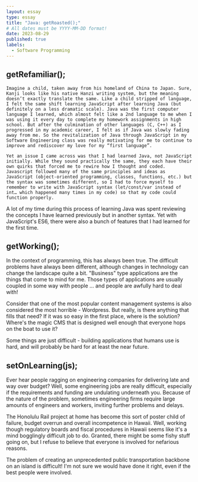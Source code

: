 ```yaml
---
layout: essay
type: essay
title: "Java: getRoasted();"
# All dates must be YYYY-MM-DD format!
date: 2023-08-29
published: true
labels:
  - Software Programming
---
```



## getRefamiliar();

	Imagine a child, taken away from his homeland of China to Japan. Sure, Kanji looks like his native Hanzi writing system, but the meaning doesn’t exactly translate the same. Like a child stripped of language, I felt the same shift learning JavaScript after learning Java (but definitely on a less dramatic scale). Java was the first computer language I learned, which almost felt like a 2nd language to me when I was using it every day to complete my homework assignments in high school. But after the culmination of other languages (C, C++) as I progressed in my academic career, I felt as if Java was slowly fading away from me. So the revitalization of Java through JavaScript in my Software Engineering class was really motivating for me to continue to improve and rediscover my love for my “first language”.

	Yet an issue I came across was that I had learned Java, not JavaScript initially. While they sound practically the same, they each have their own quirks that forced me to rewire how I thought and coded. Javascript followed many of the same principles and ideas as JavaScript (object-oriented programming, classes, functions, etc.) but the syntax was sometimes different, so I had to force myself to remember to write with JavaScript syntax (let/const/var instead of int… which happened many times in my code) so that my code could function properly. 

A lot of my time during this process of learning Java was spent reviewing the concepts I have learned previously but in another syntax. Yet with JavaScript's ES6, there were also a bunch of features that I had learned for the first time.


## getWorking();

In the context of programming, this has always been true. The difficult problems have always been different, although changes in technology can change the landscape quite a bit. "Business" type applications are the things that come to mind for me. Those types of applications are usually coupled in some way with people ... and people are awfully hard to deal with!

Consider that one of the most popular content management systems is also considered the most horrible - Wordpress. But really, is there anything that fills that need? If it was so easy in the first place, where is the solution? Where's the magic CMS that is designed well enough that everyone hops on the boat to use it?

Some things are just difficult - building applications that humans use is hard, and will probably be hard for at least the near future.

## setOnLearning(js);

Ever hear people ragging on engineering companies for delivering late and way over budget? Well, some engineering jobs are really difficult, especially if the requirements and funding are undulating underneath you. Because of the nature of the problem, sometimes engineering firms require large amounts of engineers and workers, inviting further problems and delays.

The Honolulu Rail project at home has become this sort of poster child of failure, budget overrun and overall incompetence in Hawaii. Well, working though regulatory boards and fiscal procedures in Hawaii seems like it's a mind bogglingly difficult job to do. Granted, there might be some fishy stuff going on, but I refuse to believe that everyone is involved for nefarious reasons.

The problem of creating an unprecedented public transportation backbone on an island is difficult! I'm not sure we would have done it right, even if the best people were involved.


